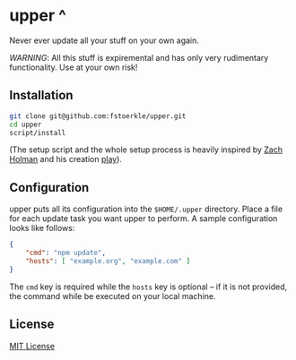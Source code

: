 upper ^
=======

Never ever update all your stuff on your own again.

*WARNING*: All this stuff is expiremental and has only very rudimentary functionality. Use at your own risk!


Installation
------------
```bash
git clone git@github.com:fstoerkle/upper.git
cd upper
script/install
```

(The setup script and the whole setup process is heavily inspired by [Zach Holman](https://github.com/holman) and his creation [play](https://github.com/play/play)).

Configuration
-------------
upper puts all its configuration into the `$HOME/.upper` directory.
Place a file for each update task you want upper to perform.
A sample configuration looks like follows:
```json
{
    "cmd": "npm update",
    "hosts": [ "example.org", "example.com" ]
}
```
The `cmd` key is required while the `hosts` key is optional – if it is not provided, the command while be executed on your local machine.


License
-------
[MIT License](https://github.com/fstoerkle/upper/blob/master/LICENSE.md)